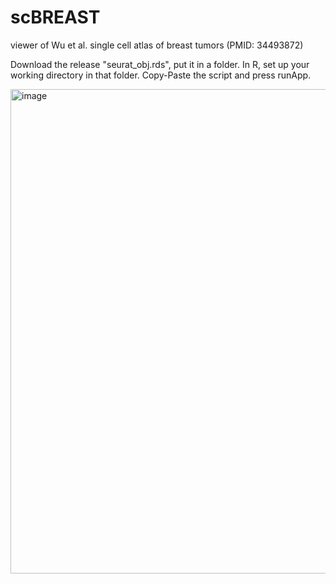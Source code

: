 # scBREAST
viewer of Wu et al. single cell atlas of breast tumors (PMID: 34493872)

Download the release "seurat_obj.rds", put it in a folder. In R, set up your working directory in that folder. Copy-Paste the script and press runApp.

<img width="911" height="775" alt="image" src="https://github.com/user-attachments/assets/fa216af8-a3e6-4d53-817f-b5c738701530" />

